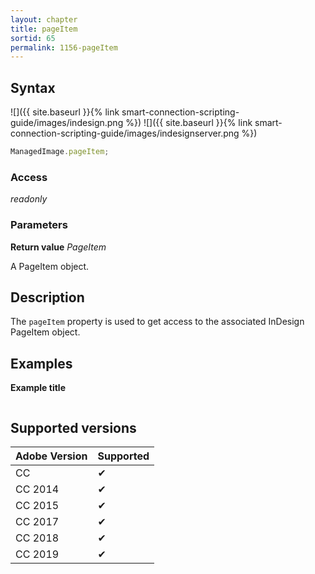 ```yaml
---
layout: chapter
title: pageItem
sortid: 65
permalink: 1156-pageItem
---
```

## Syntax

![]({{ site.baseurl }}{% link smart-connection-scripting-guide/images/indesign.png %}) ![]({{ site.baseurl }}{% link smart-connection-scripting-guide/images/indesignserver.png %})
```javascript
ManagedImage.pageItem;
```

### Access

*readonly*

### Parameters

**Return value** *PageItem*

A PageItem object.

## Description

The `pageItem` property is used to get access to the associated InDesign PageItem object.

## Examples

**Example title**

```javascript
```

## Supported versions

| Adobe Version | Supported |
|---------------|---------|
| CC            | ✔       |
| CC 2014       | ✔       |
| CC 2015       | ✔       |
| CC 2017       | ✔       |
| CC 2018       | ✔       |
| CC 2019       | ✔       |